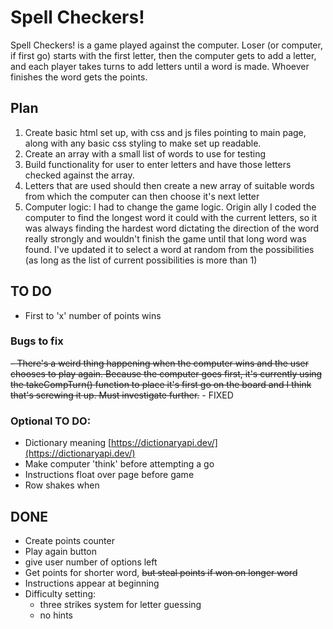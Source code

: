 # Spell Checkers!

Spell Checkers! is a game played against the computer. Loser (or computer, if first go) starts with the first letter, then the computer gets to add a letter, and each player takes turns to add letters until a word is made. Whoever finishes the word gets the points.

## Plan

1. Create basic html set up, with css and js files pointing to main page, along with any basic css styling to make set up readable.
2. Create an array with a small list of words to use for testing
3. Build functionality for user to enter letters and have those letters checked against the array.
4. Letters that are used should then create a new array of suitable words from which the computer can then choose it's next letter
5. Computer logic:
   I had to change the game logic. Origin ally I coded the computer to find the longest word it could with the current letters, so it was always finding the hardest word dictating the direction of the word really strongly and wouldn't finish the game until that long word was found. I've updated it to select a word at random from the possibilities (as long as the list of current possibilities is more than 1)

## TO DO

- First to 'x' number of points wins

### Bugs to fix

~~- There's a weird thing happening when the computer wins and the user chooses to play again. Because the computer goes first, it's currently using the takeCompTurn() function to place it's first go on the board and I think that's screwing it up. Must investigate further.~~ - FIXED

### Optional TO DO:

- Dictionary meaning [https://dictionaryapi.dev/](https://dictionaryapi.dev/)
- Make computer 'think' before attempting a go
- Instructions float over page before game
- Row shakes when

## DONE

- Create points counter
- Play again button
- give user number of options left
- Get points for shorter word, ~~but steal points if won on longer word~~
- Instructions appear at beginning
- Difficulty setting:
    - three strikes system for letter guessing
    - no hints
